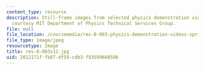 ```yaml
---
content_type: resource
description: Still-frame images from selected physics demonstration videos. Image
  courtesy MIT Department of Physics Technical Services Group.
file: null
file_location: /coursemedia/res-8-003-physics-demonstration-videos-spring-2012/2012171ffb07df59cdb3f93599688586_res-8-003s12.jpg
file_type: image/jpeg
resourcetype: Image
title: res-8-003s12.jpg
uid: 2012171f-fb07-df59-cdb3-f93599688586
---
```

